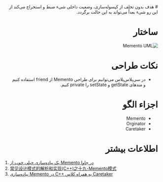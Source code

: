 <div dir="rtl">
# هدف
بدون تخلف از کپسوله‌سازی، وضعیت داخلی شیء ضبط و استخراج می‌کند از این رو شیء بعداً می‌تواند به این حالت برگردد.

# ساختار
![Memento UML](http://i.imgur.com/xWJbL62.png)

# نکات طراحی 
- در سی‌پلاس‌پلاس می‌توانیم برای طراحی Memento از friend استفاده کنیم و متدهای getState و setState را private کنیم.

# اجزاء الگو
- Memento 
- Orginator
- Caretaker

# اطلاعات بیشتر
<div dir="ltr">

1. [یک پیاده‌سازی خیلی خوب از Memento در جاوا](http://sourcemaking.com/design_patterns/memento/java/1)
2. [常见设计模式的解析和实现(C++)之十九-Memento模式](http://www.cppblog.com/converse/archive/2006/08/09/11063.html)
2. [پیاده‌سازی Memento در C++ به همراه کلاس Caretaker](http://d.hatena.ne.jp/teramonagi/20110427/1303905634)

